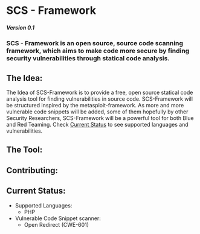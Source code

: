 # SCS - Framework 
##### Version 0.1
### SCS - Framework is an open source, source code scanning framework, which aims to make code more secure by finding security vulnerabilities through statical code analysis.

## The Idea:
The Idea of SCS-Framework is to provide a free, open source statical code analysis tool for finding vulnerabilities in source code. 
SCS-Framework will be structured inspired by the metasploit-framework. As more and more vulnerable code snippets will be added, 
some of them hopefully by other Security Researchers, SCS-Framework will be a powerful tool for both Blue and Red Teaming. 
Check [Current Status](current-status) to see supported languages and vulnerabilities.

## The Tool:


## Contributing:


## Current Status:
- Supported Languages:
  - PHP
- Vulnerable Code Snippet scanner: 
  - Open Redirect (CWE-601)

